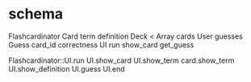 # schema

Flashcardinator
	Card
		term
		definition
	Deck < Array
		cards
	User
		guesses
	Guess
		card_id
		correctness
	UI
		run
		show_card
		get_guess

Flashcardinator::UI.run
UI.show_card
	UI.show_term
		card.show_term
	UI.show_definition
	UI.guess
UI.end
